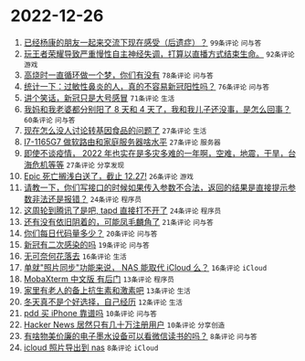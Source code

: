 # 2022-12-26

1. [已经杨康的朋友一起来交流下现在感受（后遗症）？](https://www.v2ex.com/t/904687) `99条评论` `问与答`
1. [玩王者荣耀导致严重慢性自主神经失调，打算以直播方式结束生命。](https://www.v2ex.com/t/904667) `92条评论` `游戏`
1. [高烧时一直循环做一个梦，你们有没有](https://www.v2ex.com/t/904661) `78条评论` `问与答`
1. [统计一下：过敏性鼻炎的人，真的不容易新冠阳性吗？](https://www.v2ex.com/t/904695) `76条评论` `问与答`
1. [讲个笑话，新冠只是大号感冒](https://www.v2ex.com/t/904708) `71条评论` `生活`
1. [我妈和我老婆都分别阳了 8 天和 4 天了，我和我儿子还没事，是怎么回事？](https://www.v2ex.com/t/904670) `60条评论` `问与答`
1. [现在怎么没人讨论转基因食品的问题了](https://www.v2ex.com/t/904685) `27条评论` `生活`
1. [I7-1165G7 做软路由和家庭服务器啥水平](https://www.v2ex.com/t/904673) `27条评论` `服务器`
1. [即使不谈疫情， 2022 年也实在是多灾多难的一年啊，空难，地震，干旱，台海危机等等](https://www.v2ex.com/t/904665) `27条评论` `分享发现`
1. [Epic 死亡搁浅白送了，截止 12.27!](https://www.v2ex.com/t/904678) `26条评论` `游戏`
1. [请教一下，你们写接口的时候如果传入参数不合法，返回的结果是直接提示参数非法还是报错？](https://www.v2ex.com/t/904703) `24条评论` `程序员`
1. [这周轮到腾讯了是吧, tapd 直接打不开了](https://www.v2ex.com/t/904669) `24条评论` `程序员`
1. [还有没有依旧阴着的，可能凤毛麟角了](https://www.v2ex.com/t/904717) `21条评论` `问与答`
1. [你们每日代码量多少？](https://www.v2ex.com/t/904692) `20条评论` `问与答`
1. [新冠有二次感染的吗](https://www.v2ex.com/t/904679) `19条评论` `问与答`
1. [无可奈何花落去](https://www.v2ex.com/t/904693) `16条评论` `生活`
1. [单就"照片同步"功能来说， NAS 能取代 iCloud 么？](https://www.v2ex.com/t/904664) `16条评论` `iCloud`
1. [MobaXterm 中文版 有后门](https://www.v2ex.com/t/904721) `13条评论` `程序员`
1. [家里有老人的备上抗生素和激素吧](https://www.v2ex.com/t/904706) `13条评论` `生活`
1. [冬天真不是个好选择，自己经历](https://www.v2ex.com/t/904672) `12条评论` `生活`
1. [pdd 买 iPhone 靠谱吗](https://www.v2ex.com/t/904700) `10条评论` `问与答`
1. [Hacker News 居然只有几十万注册用户](https://www.v2ex.com/t/904663) `10条评论` `分享创造`
1. [有啥物美价廉的电子墨水设备可以看微信读书的吗？](https://www.v2ex.com/t/904729) `8条评论` `问与答`
1. [icloud 照片导出到 nas](https://www.v2ex.com/t/904662) `8条评论` `iCloud`
